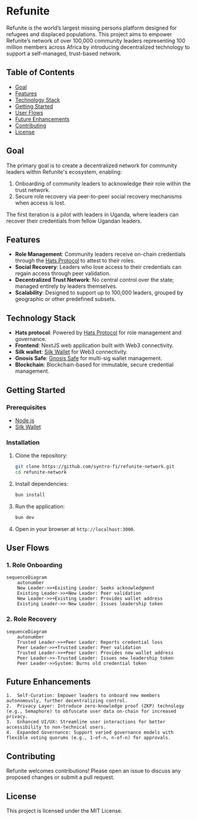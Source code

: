 # Refunite

Refunite is the world’s largest missing persons platform designed for refugees and displaced populations. This project
aims to empower Refunite’s network of over 100,000 community leaders representing 100 million members across Africa by
introducing decentralized technology to support a self-managed, trust-based network.

## Table of Contents

- [Goal](#goal)
- [Features](#features)
- [Technology Stack](#technology-stack)
- [Getting Started](#getting-started)
- [User Flows](#user-flows)
- [Future Enhancements](#future-enhancements)
- [Contributing](#contributing)
- [License](#license)

## Goal

The primary goal is to create a decentralized network for community leaders within Refunite's ecosystem, enabling:

1. Onboarding of community leaders to acknowledge their role within the trust network.
2. Secure role recovery via peer-to-peer social recovery mechanisms when access is lost.

The first iteration is a pilot with leaders in Uganda, where leaders can recover their credentials from fellow Ugandan
leaders.

## Features

- **Role Management**: Community leaders receive on-chain credentials through
  the [Hats Protocol](https://www.hatsprotocol.xyz/) to attest to their roles.
- **Social Recovery**: Leaders who lose access to their credentials can regain access through peer validation.
- **Decentralized Trust Network**: No central control over the state; managed entirely by leaders themselves.
- **Scalability**: Designed to support up to 100,000 leaders, grouped by geographic or other predefined subsets.

## Technology Stack

- **Hats protocol**: Powered by [Hats Protocol](https://www.hatsprotocol.xyz/) for role management and governance.
- **Frontend**: NextJS web application built with Web3 connectivity.
- **Silk wallet**: [Silk Wallet](https://www.silk.sc/) for Web3 connectivity.
- **Gnosis Safe**: [Gnosis Safe](https://gnosis-safe.io/) for multi-sig wallet management.
- **Blockchain**: Blockchain-based for immutable, secure credential management.

## Getting Started

### Prerequisites

- [Node.js](https://nodejs.org/)
- [Silk Wallet](https://semaphore.pse.dev/)

### Installation

1. Clone the repository:

   ```bash
   git clone https://github.com/syntro-fi/refunite-network.git
   cd refunite-network
   ```

2. Install dependencies:

   ```bash
   bun install
   ```

3. Run the application:

   ```bash
   bun dev
   ```

4. Open in your browser at `http://localhost:3000`.

## User Flows

### 1. Role Onboarding

```mermaid
sequenceDiagram
    autonumber
    New Leader->>+Existing Leader: Seeks acknowledgment
    Existing Leader->>+New Leader: Peer validation
    New Leader->>+Existing Leader: Provides wallet address
    Existing Leader->>-New Leader: Issues leadership token
```

### 2. Role Recovery

```mermaid
sequenceDiagram
    autonumber
    Trusted Leader->>+Peer Leader: Reports credential loss
    Peer Leader->>+Trusted Leader: Peer validation
    Trusted Leader->>+Peer Leader: Provides new wallet address
    Peer Leader->>-Trusted Leader: Issues new leadership token
    Peer Leader->>System: Burns old credential token
```

## Future Enhancements

    1.	Self-Curation: Empower leaders to onboard new members autonomously, further decentralizing control.
    2.	Privacy Layer: Introduce zero-knowledge proof (ZKP) technology (e.g., Semaphore) to obfuscate user data on-chain for increased privacy.
    3.	Enhanced UI/UX: Streamline user interactions for better accessibility to non-technical users.
    4.	Expanded Governance: Support varied governance models with flexible voting quorums (e.g., 1-of-n, n-of-n) for approvals.

## Contributing

Refunite welcomes contributions! Please open an issue to discuss any proposed changes or submit a pull request.

## License

This project is licensed under the MIT License.
